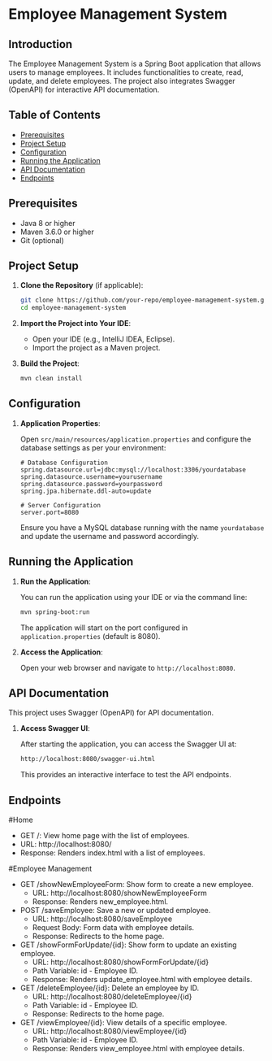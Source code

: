 # Employee Management System

## Introduction

The Employee Management System is a Spring Boot application that allows users to manage employees. It includes functionalities to create, read, update, and delete employees. The project also integrates Swagger (OpenAPI) for interactive API documentation.

## Table of Contents

- [Prerequisites](#prerequisites)
- [Project Setup](#project-setup)
- [Configuration](#configuration)
- [Running the Application](#running-the-application)
- [API Documentation](#api-documentation)
- [Endpoints](#endpoints)

## Prerequisites

- Java 8 or higher
- Maven 3.6.0 or higher
- Git (optional)

## Project Setup

1. **Clone the Repository** (if applicable):

    ```sh
    git clone https://github.com/your-repo/employee-management-system.git
    cd employee-management-system
    ```

2. **Import the Project into Your IDE**:

    - Open your IDE (e.g., IntelliJ IDEA, Eclipse).
    - Import the project as a Maven project.

3. **Build the Project**:

    ```sh
    mvn clean install
    ```

## Configuration

1. **Application Properties**:

    Open `src/main/resources/application.properties` and configure the database settings as per your environment:

    ```properties
    # Database Configuration
    spring.datasource.url=jdbc:mysql://localhost:3306/yourdatabase
    spring.datasource.username=yourusername
    spring.datasource.password=yourpassword
    spring.jpa.hibernate.ddl-auto=update

    # Server Configuration
    server.port=8080
    ```

    Ensure you have a MySQL database running with the name `yourdatabase` and update the username and password accordingly.

## Running the Application

1. **Run the Application**:

    You can run the application using your IDE or via the command line:

    ```sh
    mvn spring-boot:run
    ```

    The application will start on the port configured in `application.properties` (default is 8080).

2. **Access the Application**:

    Open your web browser and navigate to `http://localhost:8080`.

## API Documentation

This project uses Swagger (OpenAPI) for API documentation.

1. **Access Swagger UI**:

    After starting the application, you can access the Swagger UI at:

    ```sh
    http://localhost:8080/swagger-ui.html
    ```

    This provides an interactive interface to test the API endpoints.

## Endpoints

#Home
- GET /: View home page with the list of employees.
- URL: http://localhost:8080/
- Response: Renders index.html with a list of employees.

#Employee Management
- GET /showNewEmployeeForm: Show form to create a new employee.
    - URL: http://localhost:8080/showNewEmployeeForm
    - Response: Renders new_employee.html.
- POST /saveEmployee: Save a new or updated employee.
    - URL: http://localhost:8080/saveEmployee
    - Request Body: Form data with employee details.
    - Response: Redirects to the home page.
- GET /showFormForUpdate/{id}: Show form to update an existing employee.
    - URL: http://localhost:8080/showFormForUpdate/{id}
    - Path Variable: id - Employee ID.
    - Response: Renders update_employee.html with employee details.
- GET /deleteEmployee/{id}: Delete an employee by ID.
    - URL: http://localhost:8080/deleteEmployee/{id}
    - Path Variable: id - Employee ID.
    - Response: Redirects to the home page.
- GET /viewEmployee/{id}: View details of a specific employee.
    - URL: http://localhost:8080/viewEmployee/{id}
    - Path Variable: id - Employee ID.
    - Response: Renders view_employee.html with employee details.
